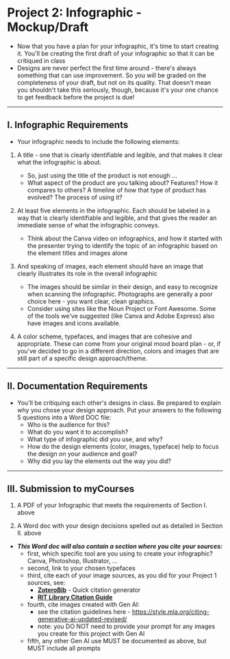 # Project 2: Infographic - Mockup/Draft

- Now that you have a plan for your infographic, it's time to start creating it. You'll be creating the first draft of your infographic so that it can be critiqued in class
- Designs are never perfect the first time around - there's always something that can use improvement. So you will be graded on the completeness of your draft, but not on its quality. That doesn't mean you shouldn't take this seriously, though, because it's your one chance to get feedback before the project is due!

---

## I. Infographic Requirements
- Your infographic needs to include the following elements:

1) A title - one that is clearly identifiable and legible, and that makes it clear what the infographic is about.

    - So, just using the title of the product is not enough ...
    - What aspect of the product are you talking about? Features? How it compares to others? A timeline of how that type of product has evolved? The process of using it?

2) At least five elements in the infographic. Each should be labeled in a way that is clearly identifiable and legible, and that gives the reader an immediate sense of what the infographic conveys.

    - Think about the Canva video on infographics, and how it started with the presenter trying to identify the topic of an infographic based on the element titles and images alone

3) And speaking of images, each element should have an image that clearly illustrates its role in the overall infographic
    - The images should be similar in their design, and easy to recognize when scanning the infographic. Photographs are generally a poor choice here - you want clear, clean graphics.
    - Consider using sites like the Noun Project or Font Awesome. Some of the tools we've suggested (like Canva and Adobe Express) also have images and icons available.&nbsp;

4) A color scheme, typefaces, and images that are cohesive and appropriate. These can come from your original mood board plan - or, if you've decided to go in a different direction, colors and images that are still part of a specific design approach/theme.

---

## II. Documentation Requirements

- You'll be critiquing each other's designs in class. Be prepared to explain why you chose your design approach. Put your answers to the following 5 questions into a Word DOC file:
  - Who is the audience for this?
  - What do you want it to accomplish?
  - What type of infographic did you use, and why?
  - How do the design elements (color, images, typeface) help to focus the design on your audience and goal?
  - Why did you lay the elements out the way you did?

 ---
 
## III. Submission to myCourses

1) A PDF of your Infographic that meets the requirements of Section I. above

2) A Word doc with your design decisions spelled out as detailed in Section II. above

- ***This Word doc will also contain a section where you cite your sources:***
  - first, which specific tool are you using to create your infographic? Canva, Photoshop, Illustrator, ...
  - second, link to your chosen typefaces
  - third, cite each of your image sources, as you did for your Project 1 sources, see:
    - [**ZoteroBib**](https://zbib.org/) - Quick citation generator
    - [**RIT Library Citation Guide**](https://infoguides.rit.edu/citation)
  - fourth, cite images created with Gen AI:
    - see the citation guidelines here - https://style.mla.org/citing-generative-ai-updated-revised/
    - note: you DO NOT need to provide your prompt for any images you create for this project with Gen AI
  - fifth, any other Gen AI use MUST be documented as above, but MUST include all prompts



